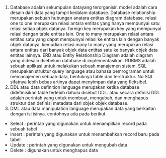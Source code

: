 1. Database adalah sekumpulan datayang terorganisir. model adalah cara desain dari data yang tampil kedalam database. Database relationship merupakan sebuah hubungan anatara entitas diagram database. relasi one to one merupakan relasi antara entitas yang hanya mempunyai satu relasi setiap objek datanya. foreign key merupakan key yang mempunyai relasi dengan table entitas lain. One to many merupakan relasi antara entitas satu yang dapat mempunyai relasi ke entitas lain dengan banyak objek datanya. kemudian relasi many to many yang merupakan relasi antara entitas dari banyak objek data entitas satu ke banyak objek data entitas lainnya. ERD atau Entity Relationship Diagram adalah diagram yang didesain dsebelum database di implementasikan. RDBMS adalah sebuah aplikasi untuk melakukan sebuah manajemen sistem. SQL merupakan struktur query language atau bahasa pemrograman untuk memanajemen sebuah data, bentuknya table dan terstruktur. No SQL sifatnya lebih bebas artinya dapat menyimpan data yang fleksibel.
2. DDL atau data definition language merupakan ketika database didefinisikan table terlebih dahulu disebut DDL. atau secara definisi DDL adalah perintah yang untuk membuat, mengubah, dan menghapus struktur dan definisi metadata dari objek objek database.
3. DML atau data manipulation language merupakan data yang berkaitan dengan isi isinya. contohnya ada pada berikut.
- Select : perintah yang digunakan untuk menampilkan record pada sebuah tabel
- Insert : perintah yang digunakan untuk menambahkan record baru pada tabel
- Update : perintah yang digunakan untuk mengubah data
- Delete : digunakan untuk menghapus data